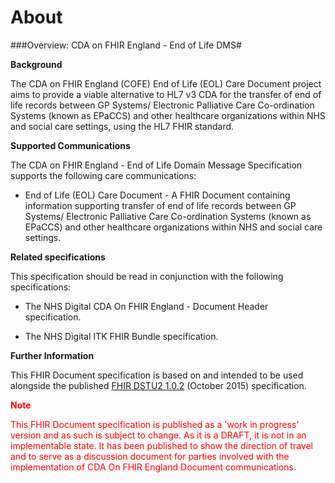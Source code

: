 # About #

###Overview: CDA on FHIR England - End of Life DMS#

**Background**

The CDA on FHIR England (COFE) End of Life (EOL) Care Document project aims to provide a viable alternative to HL7 v3 CDA for the transfer of end of life records between GP Systems/ Electronic Palliative Care Co-ordination Systems (known as EPaCCS) and other healthcare organizations within NHS and social care settings, using the HL7 FHIR standard.

**Supported Communications**

The CDA on FHIR England - End of Life Domain Message  Specification supports the following care communications:

- End of Life (EOL) Care Document - A FHIR Document containing information supporting transfer of end of life records between GP Systems/ Electronic Palliative Care Co-ordination Systems (known as EPaCCS) and other healthcare organizations within NHS and social care settings.
<!--
**Supported Scenarios (see Ref #1 below)**

The Transfer Of Care Domain Message eDischarge Specification supports the following scenarios :

- Transfer of Care scenarios described in the "Standards for the clinical structure and content of patient records" document published by the Academy of Medical Royal Colleges (AoMRC) (July 2013). This phase of the Transfer of Care DMS will cover inpatient 
discharge summaries which incorporate AoMRC headings as defined by the document.

- Transfer of Care scenarios described in the "Documentation standards for discharge summary to GP for mental health adult patients" (Final Report August 2016).

**Ref #1:**

"Standards for the clinical structure and content of patient records" describes the standards for the structure and content of patient records, covering hospital referral letters, inpatient clerking, handover communications, discharge summaries and outpatient letters. These standards were signed off as fit for purpose by the Academy of Medical Royal Colleges, and have been recognised by the independent Professional Record Standards Body (PRSB), who were established to oversee the development and maintenance of health and social care records. This work led to requirements for this specification which was endorsed by the National Information Board (NIB).
-->
**Related specifications**

This specification should be read in conjunction with the following specifications:
 
- The NHS Digital CDA On FHIR England - Document Header specification.

- The NHS Digital ITK FHIR Bundle specification.


**Further Information**

This FHIR Document specification is based on and intended to be used alongside the published [FHIR DSTU2 1.0.2] (October 2015) specification. 

[FHIR DSTU2 1.0.2]: http://www.hl7.org/fhir/DSTU2/index.html

<font color="red">**Note**

This FHIR Document specification is published as a 'work in progress' version and as such is subject to change. As it is a DRAFT, it is not in an implementable state. It has been published to show the direction of travel and to serve as a discussion document for parties involved with the implementation of CDA On FHIR England  Document communications.
</font>


